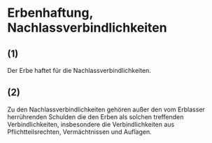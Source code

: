 # Erbenhaftung, Nachlassverbindlichkeiten



## (1)

 Der Erbe haftet für die Nachlassverbindlichkeiten.

## (2)

 Zu den Nachlassverbindlichkeiten gehören außer den vom Erblasser herrührenden Schulden die den Erben als solchen treffenden Verbindlichkeiten, insbesondere die Verbindlichkeiten aus Pflichtteilsrechten, Vermächtnissen und Auflagen. 

